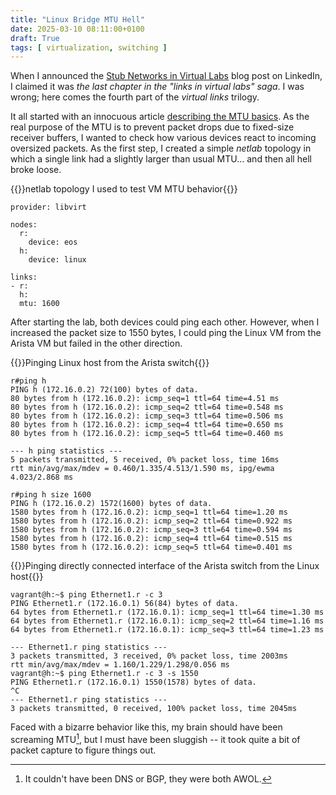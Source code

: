 ```yaml
---
title: "Linux Bridge MTU Hell"
date: 2025-03-10 08:11:00+0100
draft: True
tags: [ virtualization, switching ]
---
```

When I announced the [Stub Networks in Virtual Labs](/2025/02/virtual-dummy-interfaces/) blog post on LinkedIn, I claimed it was *the last chapter in the "links in virtual labs" saga*. I was wrong; here comes the fourth part of the *virtual links* trilogy.

It all started with an innocuous article [describing the MTU basics](https://packetpushers.net/blog/mtu-deep-dive-part-1/). As the real purpose of the MTU is to prevent packet drops due to fixed-size receiver buffers, I wanted to check how various devices react to incoming oversized packets. As the first step, I created a simple _netlab_ topology in which a single link had a slightly larger than usual MTU... and then all hell broke loose.
<!--more-->
{{<cc>}}netlab topology I used to test VM MTU behavior{{</cc>}}
```
provider: libvirt

nodes:
  r:
    device: eos
  h:
    device: linux

links:
- r:
  h:
  mtu: 1600
```

After starting the lab, both devices could ping each other. However, when I increased the packet size to 1550 bytes, I could ping the Linux VM from the Arista VM but failed in the other direction.

{{<cc>}}Pinging Linux host from the Arista switch{{</cc>}}
```
r#ping h
PING h (172.16.0.2) 72(100) bytes of data.
80 bytes from h (172.16.0.2): icmp_seq=1 ttl=64 time=4.51 ms
80 bytes from h (172.16.0.2): icmp_seq=2 ttl=64 time=0.548 ms
80 bytes from h (172.16.0.2): icmp_seq=3 ttl=64 time=0.506 ms
80 bytes from h (172.16.0.2): icmp_seq=4 ttl=64 time=0.650 ms
80 bytes from h (172.16.0.2): icmp_seq=5 ttl=64 time=0.460 ms

--- h ping statistics ---
5 packets transmitted, 5 received, 0% packet loss, time 16ms
rtt min/avg/max/mdev = 0.460/1.335/4.513/1.590 ms, ipg/ewma 4.023/2.868 ms

r#ping h size 1600
PING h (172.16.0.2) 1572(1600) bytes of data.
1580 bytes from h (172.16.0.2): icmp_seq=1 ttl=64 time=1.20 ms
1580 bytes from h (172.16.0.2): icmp_seq=2 ttl=64 time=0.922 ms
1580 bytes from h (172.16.0.2): icmp_seq=3 ttl=64 time=0.594 ms
1580 bytes from h (172.16.0.2): icmp_seq=4 ttl=64 time=0.515 ms
1580 bytes from h (172.16.0.2): icmp_seq=5 ttl=64 time=0.401 ms
```

{{<cc>}}Pinging directly connected interface of the Arista switch from the Linux host{{</cc>}}
```
vagrant@h:~$ ping Ethernet1.r -c 3
PING Ethernet1.r (172.16.0.1) 56(84) bytes of data.
64 bytes from Ethernet1.r (172.16.0.1): icmp_seq=1 ttl=64 time=1.30 ms
64 bytes from Ethernet1.r (172.16.0.1): icmp_seq=2 ttl=64 time=1.16 ms
64 bytes from Ethernet1.r (172.16.0.1): icmp_seq=3 ttl=64 time=1.23 ms

--- Ethernet1.r ping statistics ---
3 packets transmitted, 3 received, 0% packet loss, time 2003ms
rtt min/avg/max/mdev = 1.160/1.229/1.298/0.056 ms
vagrant@h:~$ ping Ethernet1.r -c 3 -s 1550
PING Ethernet1.r (172.16.0.1) 1550(1578) bytes of data.
^C
--- Ethernet1.r ping statistics ---
3 packets transmitted, 0 received, 100% packet loss, time 2045ms
```

Faced with a bizarre behavior like this, my brain should have been screaming MTU[^NDB], but I must have been sluggish -- it took quite a bit of packet capture to figure things out.

[^NDB]: It couldn't have been DNS or BGP, they were both AWOL.
